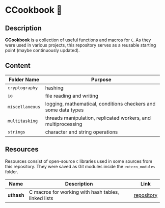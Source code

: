 # CCookbook :fried_egg:

## Description

**CCookbook** is a collection of useful functions and macros for `C`. As they were used in various projects, this repository serves as a reusable starting point (maybe continuously updated).

## Content

| Folder Name      | Purpose                                                        |
|------------------|----------------------------------------------------------------|
| `cryptography`   | hashing                                                        |
| `io`             | file reading and writing                                       |
| `miscellaneous`  | logging, mathematical, conditions checkers and some data types |
| `multitasking`   | threads manipulation, replicated workers, and multiprocessing  |
| `strings`        | character and string operations                                |

## Resources

Resources consist of open-source `C` libraries used in some sources from this repository. They were saved as Git modules inside the `extern_modules` folder.

| Name       | Description                                          | Link                                                |
|------------|------------------------------------------------------|-----------------------------------------------------|
| **uthash** | C macros for working with hash tables, linked lists  | [repository](https://github.com/troydhanson/uthash) |